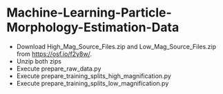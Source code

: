# Machine-Learning-Particle-Morphology-Estimation-Data


- Download High_Mag_Source_Files.zip  and Low_Mag_Source_Files.zip from https://osf.io/f2y8w/.
- Unzip both zips
- Execute prepare_raw_data.py
- Execute prepare_training_splits_high_magnification.py
- Execute prepare_training_splits_low_magnification.py
